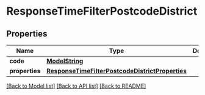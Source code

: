 # ResponseTimeFilterPostcodeDistrict

## Properties
Name | Type | Description | Notes
------------ | ------------- | ------------- | -------------
**code** | [**ModelString**](ModelString.md) |  | 
**properties** | [**ResponseTimeFilterPostcodeDistrictProperties**](ResponseTimeFilterPostcodeDistrictProperties.md) |  | 

[[Back to Model list]](../README.md#documentation-for-models) [[Back to API list]](../README.md#documentation-for-api-endpoints) [[Back to README]](../README.md)


